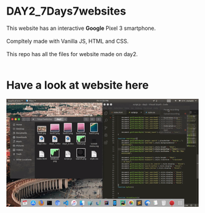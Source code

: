 # DAY2_7Days7websites

This website has an interactive <b>Google</b> Pixel 3 smartphone.<br><br>
Compltely made with Vanilla JS, HTML and CSS.<br><br>
This repo has all the files for website made on day2.<br><br>
# Have a look at website here

![](ezgif.com-video-to-gif.gif)
